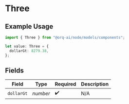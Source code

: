 # Three

## Example Usage

```typescript
import { Three } from "@orq-ai/node/models/components";

let value: Three = {
  dollarGt: 8279.38,
};
```

## Fields

| Field              | Type               | Required           | Description        |
| ------------------ | ------------------ | ------------------ | ------------------ |
| `dollarGt`         | *number*           | :heavy_check_mark: | N/A                |